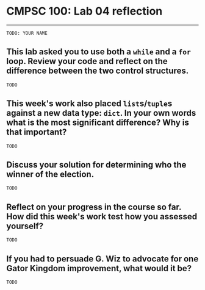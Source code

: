 # CMPSC 100: Lab 04 reflection

---

`TODO: YOUR NAME`

## This lab asked you to use both a `while` and a `for` loop. Review your code and reflect on the difference between the two control structures.

`TODO`

## This week's work also placed `list`s/`tuple`s against a new data type: `dict`. In your own words what is the most significant difference? Why is that important?

`TODO`

## Discuss your solution for determining who the winner of the election.

`TODO`

## Reflect on your progress in the course so far. How did this week's work test how you assessed yourself?

`TODO`

## If you had to persuade G. Wiz to advocate for one Gator Kingdom improvement, what would it be?

`TODO` 
